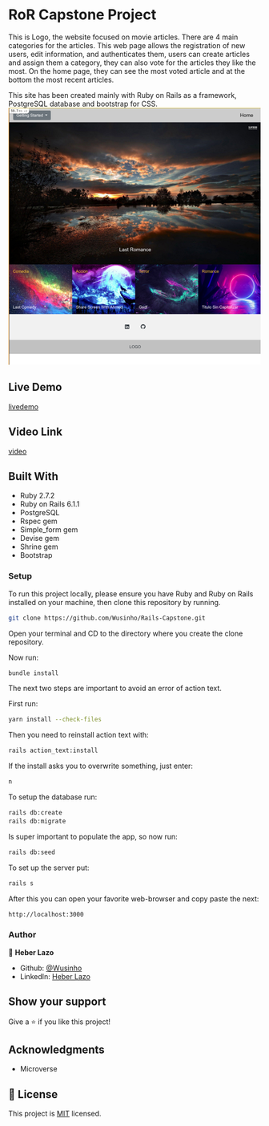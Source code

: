 # RoR Capstone Project

This is Logo, the website focused on movie articles. There are 4 main categories for the articles. This web page allows the registration of new users, edit information, and authenticates them, users can create articles and assign them a category, they can also vote for the articles they like the most.
On the home page, they can see the most voted article and at the bottom the most recent articles.

This site has been created mainly with Ruby on Rails as a framework, PostgreSQL database and bootstrap for CSS.
![screenshot](./app/assets/images/RoR-pro.png)

## Live Demo

[livedemo](https://fast-fjord-31149.herokuapp.com/)

## Video Link

[video](https://www.loom.com/share/a2f8e72879d2411b9e10c4622ec6d01b)

## Built With

- Ruby 2.7.2
- Ruby on Rails 6.1.1
- PostgreSQL
- Rspec gem
- Simple_form gem
- Devise gem
- Shrine gem
- Bootstrap

### Setup

To run this project locally, please ensure you have Ruby and Ruby on Rails installed on your machine, then clone this repository by running.

```bash
git clone https://github.com/Wusinho/Rails-Capstone.git
```

Open your terminal and CD to the directory where you create the clone repository.

Now run:

```bash
bundle install
```

The next two steps are important to avoid an error of action text.

First run:

```bash
yarn install --check-files
```

Then you need to reinstall action text with:

```bash
rails action_text:install
```

If the install asks you to overwrite something, just enter:

```bash
n
```

To setup the database run:

```bash
rails db:create
rails db:migrate
```

Is super important to populate the app, so now run:

```bash
rails db:seed
```

To set up the server put:

```bash
rails s
```

After this you can open your favorite web-browser and copy paste the next:

```bash
http://localhost:3000
```

### Author

👤 **Heber Lazo**

- Github: [@Wusinho](https://github.com/Wusinho)
- LinkedIn: [Heber Lazo](https://www.linkedin.com/in/heber-lazo-benza-523266133/)

## Show your support

Give a ⭐️ if you like this project!

## Acknowledgments

- Microverse

## 📝 License

This project is [MIT](LICENSE) licensed.
